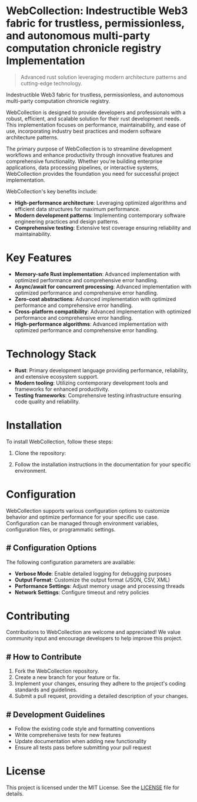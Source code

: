 <!-- fallback_WebCollection_20250803211732_10100 -->

# WebCollection: Indestructible Web3 fabric for trustless, permissionless, and autonomous multi-party computation chronicle registry Implementation
> Advanced rust solution leveraging modern architecture patterns and cutting-edge technology.

Indestructible Web3 fabric for trustless, permissionless, and autonomous multi-party computation chronicle registry.

WebCollection is designed to provide developers and professionals with a robust, efficient, and scalable solution for their rust development needs. This implementation focuses on performance, maintainability, and ease of use, incorporating industry best practices and modern software architecture patterns.

The primary purpose of WebCollection is to streamline development workflows and enhance productivity through innovative features and comprehensive functionality. Whether you're building enterprise applications, data processing pipelines, or interactive systems, WebCollection provides the foundation you need for successful project implementation.

WebCollection's key benefits include:

* **High-performance architecture**: Leveraging optimized algorithms and efficient data structures for maximum performance.
* **Modern development patterns**: Implementing contemporary software engineering practices and design patterns.
* **Comprehensive testing**: Extensive test coverage ensuring reliability and maintainability.

# Key Features

* **Memory-safe Rust implementation**: Advanced implementation with optimized performance and comprehensive error handling.
* **Async/await for concurrent processing**: Advanced implementation with optimized performance and comprehensive error handling.
* **Zero-cost abstractions**: Advanced implementation with optimized performance and comprehensive error handling.
* **Cross-platform compatibility**: Advanced implementation with optimized performance and comprehensive error handling.
* **High-performance algorithms**: Advanced implementation with optimized performance and comprehensive error handling.

# Technology Stack

* **Rust**: Primary development language providing performance, reliability, and extensive ecosystem support.
* **Modern tooling**: Utilizing contemporary development tools and frameworks for enhanced productivity.
* **Testing frameworks**: Comprehensive testing infrastructure ensuring code quality and reliability.

# Installation

To install WebCollection, follow these steps:

1. Clone the repository:


2. Follow the installation instructions in the documentation for your specific environment.

# Configuration

WebCollection supports various configuration options to customize behavior and optimize performance for your specific use case. Configuration can be managed through environment variables, configuration files, or programmatic settings.

## # Configuration Options

The following configuration parameters are available:

* **Verbose Mode**: Enable detailed logging for debugging purposes
* **Output Format**: Customize the output format (JSON, CSV, XML)
* **Performance Settings**: Adjust memory usage and processing threads
* **Network Settings**: Configure timeout and retry policies

# Contributing

Contributions to WebCollection are welcome and appreciated! We value community input and encourage developers to help improve this project.

## # How to Contribute

1. Fork the WebCollection repository.
2. Create a new branch for your feature or fix.
3. Implement your changes, ensuring they adhere to the project's coding standards and guidelines.
4. Submit a pull request, providing a detailed description of your changes.

## # Development Guidelines

* Follow the existing code style and formatting conventions
* Write comprehensive tests for new features
* Update documentation when adding new functionality
* Ensure all tests pass before submitting your pull request

# License

This project is licensed under the MIT License. See the [LICENSE](https://github.com/xgek/WebCollection/blob/main/LICENSE) file for details.

